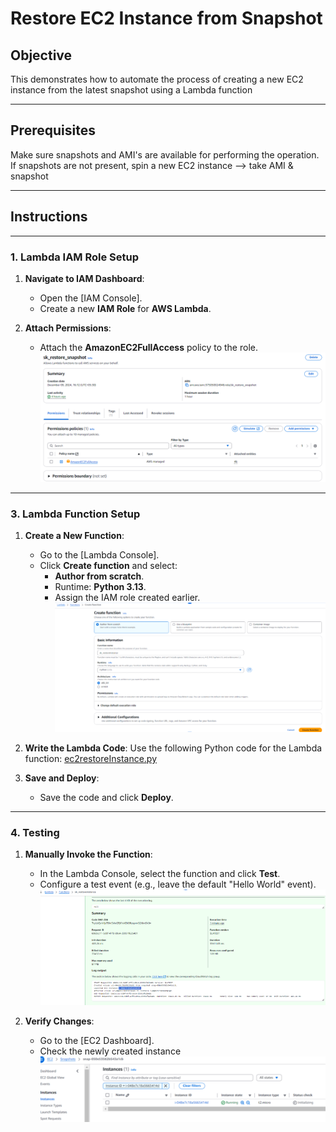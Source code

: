 # Restore EC2 Instance from Snapshot

## Objective
This demonstrates how to automate the process of creating a new EC2 instance from the latest snapshot using a Lambda function

---
## Prerequisites
Make sure snapshots and AMI's are available for performing the operation. If snapshots are not present, spin a new EC2 instance --> take AMI & snapshot

-----

## Instructions

---

### 1. Lambda IAM Role Setup
1. **Navigate to IAM Dashboard**:
   - Open the [IAM Console].
   - Create a new **IAM Role** for **AWS Lambda**.

2. **Attach Permissions**:
   - Attach the **AmazonEC2FullAccess** policy to the role.
     ![IAM Role](images/RestoreSnapshot_IAM_Role.png)

---

### 3. Lambda Function Setup
1. **Create a New Function**:
   - Go to the [Lambda Console].
   - Click **Create function** and select:
     - **Author from scratch**.
     - Runtime: **Python 3.13**.
     - Assign the IAM role created earlier.
       ![Lambda](images/RestoreSnapshot_Lambda.png)

2. **Write the Lambda Code**:
   Use the following Python code for the Lambda function:
   [ec2restoreInstance.py](Scripts/ec2restoreInstance.py)

3. **Save and Deploy**:
   - Save the code and click **Deploy**.

---

### 4. Testing
1. **Manually Invoke the Function**:
   - In the Lambda Console, select the function and click **Test**.
   - Configure a test event (e.g., leave the default "Hello World" event).
     ![Verification](images/RestoreSnapshot_Test.png)

2. **Verify Changes**:
   - Go to the [EC2 Dashboard].
   - Check the newly created instance
       ![Verification](images/RestoreSnapshot_Result.png)



